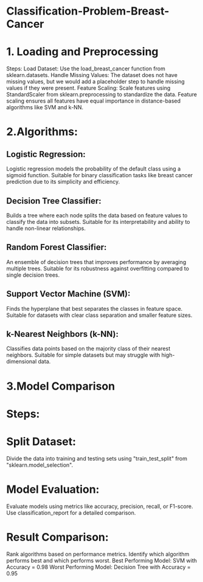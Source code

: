 # Classification-Problem-Breast-Cancer
# 1. Loading and Preprocessing
Steps:
Load Dataset: Use the load_breast_cancer function from sklearn.datasets.
Handle Missing Values: The dataset does not have missing values, but we would add a placeholder step to handle missing values if they were present.
Feature Scaling: Scale features using StandardScaler from sklearn.preprocessing to standardize the data. Feature scaling ensures all features have equal importance in distance-based algorithms like SVM and k-NN.
# 2.Algorithms:
## Logistic Regression:
Logistic regression models the probability of the default class using a sigmoid function.
Suitable for binary classification tasks like breast cancer prediction due to its simplicity and efficiency.

## Decision Tree Classifier:
Builds a tree where each node splits the data based on feature values to classify the data into subsets.
Suitable for its interpretability and ability to handle non-linear relationships.

## Random Forest Classifier:
An ensemble of decision trees that improves performance by averaging multiple trees.
Suitable for its robustness against overfitting compared to single decision trees.

## Support Vector Machine (SVM):
Finds the hyperplane that best separates the classes in feature space.
Suitable for datasets with clear class separation and smaller feature sizes.

## k-Nearest Neighbors (k-NN):
Classifies data points based on the majority class of their nearest neighbors.
Suitable for simple datasets but may struggle with high-dimensional data.

# 3.Model Comparison
# Steps:
# Split Dataset: 
Divide the data into training and testing sets using "train_test_split" from "sklearn.model_selection".
# Model Evaluation:
Evaluate models using metrics like accuracy, precision, recall, or F1-score.
Use classification_report for a detailed comparison.
# Result Comparison:
Rank algorithms based on performance metrics.
Identify which algorithm performs best and which performs worst.
Best Performing Model: SVM with Accuracy = 0.98
Worst Performing Model: Decision Tree with Accuracy = 0.95
